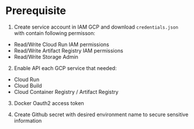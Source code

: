 # Prerequisite

1. Create service account in IAM GCP and download `credentials.json` with contain following permisson:
* Read/Write Cloud Run IAM permissions
* Read/Write Artifact Registry IAM permissions
* Read/Write Storage Admin

2. Enable API each GCP service that needed:
* Cloud Run
* Cloud Build
* Cloud Container Registry / Artifact Registry

3. Docker Oauth2 access token

3. Create Github secret with desired environment name to secure sensitive information

